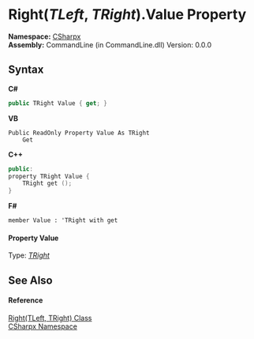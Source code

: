 # Right(*TLeft*, *TRight*).Value Property 
 

**Namespace:**&nbsp;<a href="N_CSharpx">CSharpx</a><br />**Assembly:**&nbsp;CommandLine (in CommandLine.dll) Version: 0.0.0

## Syntax

**C#**<br />
``` C#
public TRight Value { get; }
```

**VB**<br />
``` VB
Public ReadOnly Property Value As TRight
	Get
```

**C++**<br />
``` C++
public:
property TRight Value {
	TRight get ();
}
```

**F#**<br />
``` F#
member Value : 'TRight with get

```


#### Property Value
Type: <a href="T_CSharpx_Right_2">*TRight*</a>

## See Also


#### Reference
<a href="T_CSharpx_Right_2">Right(TLeft, TRight) Class</a><br /><a href="N_CSharpx">CSharpx Namespace</a><br />